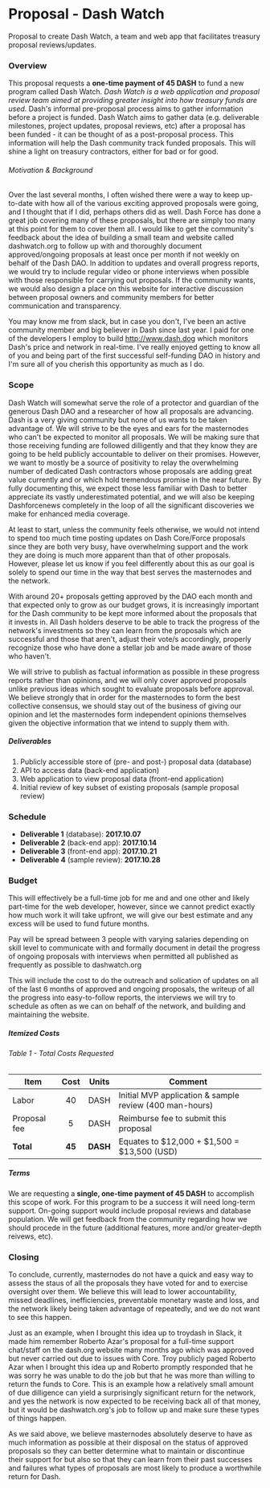 # Proposal - Dash Watch

Proposal to create Dash Watch, a team and web app that facilitates treasury proposal reviews/updates.

### Overview

This proposal requests a **one-time payment of 45 DASH** to fund a new program called Dash Watch.  *Dash Watch is a web application and proposal review team aimed at providing greater insight into how treasury funds are used*.  Dash's informal pre-proposal process aims to gather information before a project is funded.  Dash Watch aims to gather data (e.g. deliverable milestones, project updates, proposal reviews, etc) after a proposal has been funded - it can be thought of as a post-proposal process.  This information will help the Dash community track funded proposals.  This will shine a light on treasury contractors, either for bad or for good.

###### Motivation & Background

Over the last several months, I often wished there were a way to keep up-to-date with how all of the various exciting approved proposals were going, and I thought that if I did, perhaps others did as well. Dash Force has done a great job covering many of these proposals, but there are simply too many at this point for them to cover them all.  I would like to get the community's feedback about the idea of building a small team and website called dashwatch.org to follow up with and thoroughly document approved/ongoing proposals at least once per month if not weekly on behalf of the Dash DAO.  In addition to updates and overall progress reports, we would try to include regular video or phone interviews when possible with those responsible for carrying out proposals. If the community wants, we would also design a place on this website for interactive discussion between proposal owners and community members for better communication and transparency.

You may know me from slack, but in case you don't, I've been an active community member and big believer in Dash since last year. I paid for one of the developers I employ to build http://www.dash.dog which monitors Dash's price and network in real-time. I've really enjoyed getting to know all of you and being part of the first successful self-funding DAO in history and I'm sure all of you cherish this opportunity as much as I do. 

### Scope

Dash Watch will somewhat serve the role of a protector and guardian of the generous Dash DAO and a researcher of how all proposals are advancing. Dash is a very giving community but none of us wants to be taken advantage of. We will strive to be the eyes and ears for the masternodes who can't be expected to monitor all proposals. We will be making sure that those receiving funding are followed dilligently and that they know they are going to be held publicly accountable to deliver on their promises. However, we want to mostly be a source of positivity to relay the overwhelming number of dedicated Dash contractors whose proposals are adding great value currently and or which hold tremendous promise in the near future. By fully documenting this, we expect those less familiar with Dash to better appreciate its vastly underestimated potential, and we will also be keeping Dashforcenews completely in the loop of all the significant discoveries we make for enhanced media coverage.

At least to start, unless the community feels otherwise, we would not intend to spend too much time posting updates on Dash Core/Force proposals since they are both very busy, have overwhelming support and the work they are doing is much more apparent than that of other proposals. However, please let us know if you feel differently about this as our goal is solely to spend our time in the way that best serves the masternodes and the network. 

With around 20+ proposals getting approved by the DAO each month and that expected only to grow as our budget grows, it is increasingly important for the Dash community to be kept more informed about the proposals that it invests in. All Dash holders deserve to be able to track the progress of the network's investments so they can learn from the proposals which are successful and those that aren't, adjust their vote/s accordingly, properly recognize those who have done a stellar job and be made aware of those who haven't. 

We will strive to publish as factual information as possible in these progress reports rather than opinions, and we will only cover approved proposals unlike previous ideas which sought to evaluate proposals before approval. We believe strongly that in order for the masternodes to form the best collective consensus, we should stay out of the business of giving our opinion and let the masternodes form independent opinions themselves given the objective information that we intend to supply them with.

##### Deliverables

1. Publicly accessible store of (pre- and post-) proposal data (database)
1. API to access data (back-end application)
1. Web application to view proposal data (front-end application)
1. Initial review of key subset of existing proposals (sample proposal review)

### Schedule

* **Deliverable 1** (database):  **2017.10.07**
* **Deliverable 2** (back-end app):  **2017.10.14** 
* **Deliverable 3** (front-end app):  **2017.10.21**
* **Deliverable 4** (sample review):  **2017.10.28** 

### Budget

This will effectively be a full-time job for me and and one other and likely part-time for the web developer, however, since we cannot predict exactly how much work it will take upfront, we will give our best estimate and any excess will be used to fund future months.

Pay will be spread between 3 people with varying salaries depending on skill level to communicate with and formally document in detail the progress of ongoing proposals with interviews when permitted all published as frequently as possible to dashwatch.org

This will include the cost to do the outreach and solication of updates on all of the last 6 months of approved and ongoing proposals, the writeup of all the progress into easy-to-follow reports, the interviews we will try to schedule as often as we can on behalf of the network, and building and maintaining the website.

##### Itemized Costs

###### Table 1 - Total Costs Requested
|   Item        |    Cost   |   Units  |                       Comment                             |
|---------------|:---------:|:--------:|-----------------------------------------------------------|
| Labor         |      40   |    DASH  | Initial MVP application & sample review (400 man-hours)   |
| Proposal fee  |       5   |    DASH  | Reimburse fee to submit this proposal                     |
| **Total**     |    **45** | **DASH** | Equates to $12,000 + $1,500 = $13,500 (USD)               |

##### Terms

We are requesting a **single, one-time payment of 45 DASH**  to accomplish this scope of work.  For this program to be a success it will need long-term support.  On-going support would include proposal reviews and database population.  We will get feedback from the community regarding how we should procede in the future (additional features, more and/or greater-depth reivews, etc).

### Closing

To conclude, currently, masternodes do not have a quick and easy way to assess the staus of all the proposals they have voted for and to exercise oversight over them. We believe this will lead to lower accountability, missed deadlines, inefficiencies, preventable monetary waste and loss, and the network likely being taken advantage of repeatedly, and we do not want to see this happen. 

Just as an example, when I brought this idea up to troydash in Slack, it made him remember Roberto Azar's proposal for a full-time support chat/staff on the dash.org website many months ago which was approved but never carried out due to issues with Core. Troy publicly paged Roberto Azar when I brought this idea up and Roberto promptly responded that he was sorry he was unable to do the job but that he was more than willing to return the funds to Core. This is an example how a relatively small amount of due dilligence can yield a surprisingly significant return for the network, and yes the network is now expected to be receiving back all of that money, but it would be dashwatch.org's job to follow up and make sure these types of things happen. 

As we said above, we believe masternodes absolutely deserve to have as much information as possible at their disposal on the status of approved proposals so they can better determine what to maintain or discontinue their support for but also so that they can learn from their past successes and failures what types of proposals are most likely to produce a worthwhile return for Dash.

